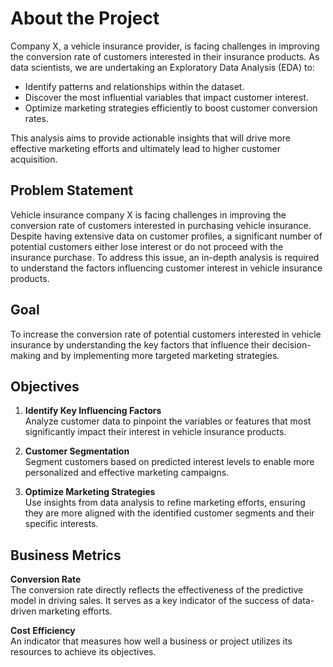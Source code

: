 # About the Project

Company X, a vehicle insurance provider, is facing challenges in improving the conversion rate of customers interested in their insurance products. As data scientists, we are undertaking an Exploratory Data Analysis (EDA) to:

- Identify patterns and relationships within the dataset.
- Discover the most influential variables that impact customer interest.
- Optimize marketing strategies efficiently to boost customer conversion rates.

This analysis aims to provide actionable insights that will drive more effective marketing efforts and ultimately lead to higher customer acquisition.

## Problem Statement

Vehicle insurance company X is facing challenges in improving the conversion rate of customers interested in purchasing vehicle insurance. Despite having extensive data on customer profiles, a significant number of potential customers either lose interest or do not proceed with the insurance purchase. To address this issue, an in-depth analysis is required to understand the factors influencing customer interest in vehicle insurance products.

## Goal

To increase the conversion rate of potential customers interested in vehicle insurance by understanding the key factors that influence their decision-making and by implementing more targeted marketing strategies.

## Objectives

1. **Identify Key Influencing Factors**  
   Analyze customer data to pinpoint the variables or features that most significantly impact their interest in vehicle insurance products.

2. **Customer Segmentation**  
   Segment customers based on predicted interest levels to enable more personalized and effective marketing campaigns.

3. **Optimize Marketing Strategies**  
   Use insights from data analysis to refine marketing efforts, ensuring they are more aligned with the identified customer segments and their specific interests.

## Business Metrics

**Conversion Rate**  
The conversion rate directly reflects the effectiveness of the predictive model in driving sales. It serves as a key indicator of the success of data-driven marketing efforts.

**Cost Efficiency**  
An indicator that measures how well a business or project utilizes its resources to achieve its objectives.
